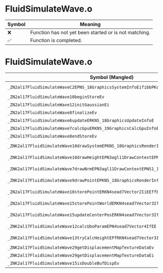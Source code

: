 # FluidSimulateWave.o
| Symbol | Meaning 
| ------------- | ------------- 
| :x: | Function has not yet been started or is not matching. 
| :white_check_mark: | Function is completed. 


# FluidSimulateWave.o
| Symbol (Mangled) | Symbol (Demangled) | Decompiled? |
| ------------- |  ------------- | ------------- |
| `_ZN2al17FluidSimulateWaveC2EPNS_18GraphicsSystemInfoEifibbPKc` | `al::FluidSimulateWave::FluidSimulateWave(al::GraphicsSystemInfo *,int,float,int,bool,bool,char const*)` | :white_check_mark: |
| `_ZN2al17FluidSimulateWave10beginStoreEv` | `al::FluidSimulateWave::beginStore(void)` | :white_check_mark: |
| `_ZN2al17FluidSimulateWave12initGaussianEi` | `al::FluidSimulateWave::initGaussian(int)` | :white_check_mark: |
| `_ZN2al17FluidSimulateWave8finalizeEv` | `al::FluidSimulateWave::finalize(void)` | :white_check_mark: |
| `_ZN2al17FluidSimulateWave6updateERKNS_18GraphicsUpdateInfoE` | `al::FluidSimulateWave::update(al::GraphicsUpdateInfo const&)` | :white_check_mark: |
| `_ZN2al17FluidSimulateWave7calcGpuERKNS_19GraphicsCalcGpuInfoE` | `al::FluidSimulateWave::calcGpu(al::GraphicsCalcGpuInfo const&)` | :white_check_mark: |
| `_ZN2al17FluidSimulateWave8endStoreEv` | `al::FluidSimulateWave::endStore(void)` | :white_check_mark: |
| `_ZNK2al17FluidSimulateWave10drawSystemEPKNS_18GraphicsRenderInfoE` | `al::FluidSimulateWave::drawSystem(al::GraphicsRenderInfo const*)const` | :white_check_mark: |
| `_ZNK2al17FluidSimulateWave10drawHeightEPN3agl11DrawContextEPNS1_12RenderBufferE` | `al::FluidSimulateWave::drawHeight(agl::DrawContext *,agl::RenderBuffer *)const` | :white_check_mark: |
| `_ZNK2al17FluidSimulateWave7drawNrmEPN3agl11DrawContextEPNS1_12RenderBufferE` | `al::FluidSimulateWave::drawNrm(agl::DrawContext *,agl::RenderBuffer *)const` | :white_check_mark: |
| `_ZNK2al17FluidSimulateWave9drawPointEPKNS_18GraphicsRenderInfoEPN3agl12RenderBufferE` | `al::FluidSimulateWave::drawPoint(al::GraphicsRenderInfo const*,agl::RenderBuffer *)const` | :white_check_mark: |
| `_ZN2al17FluidSimulateWave10storePointERKN4sead7Vector2IiEEffb` | `al::FluidSimulateWave::storePoint(sead::Vector2<int> const&,float,float,bool)` | :white_check_mark: |
| `_ZN2al17FluidSimulateWave15storePointWorldERKN4sead7Vector3IfEEffb` | `al::FluidSimulateWave::storePointWorld(sead::Vector3<float> const&,float,float,bool)` | :white_check_mark: |
| `_ZN2al17FluidSimulateWave15updateCenterPosERKN4sead7Vector3IfEE` | `al::FluidSimulateWave::updateCenterPos(sead::Vector3<float> const&)` | :white_check_mark: |
| `_ZNK2al17FluidSimulateWave12calcUboParamEPN4sead7Vector4IfEE` | `al::FluidSimulateWave::calcUboParam(sead::Vector4<float> *)const` | :white_check_mark: |
| `_ZNK2al17FluidSimulateWave13tryCalcHeightEPfRKN4sead7Vector3IfEE` | `al::FluidSimulateWave::tryCalcHeight(float *,sead::Vector3<float> const&)const` | :white_check_mark: |
| `_ZNK2al17FluidSimulateWave29getDisplacementMapTextureDataEv` | `al::FluidSimulateWave::getDisplacementMapTextureData(void)const` | :white_check_mark: |
| `_ZNK2al17FluidSimulateWave29getDisplacementMapTextureDataEi` | `al::FluidSimulateWave::getDisplacementMapTextureData(int)const` | :white_check_mark: |
| `_ZNK2al17FluidSimulateWave15isDoubleBufDispEv` | `al::FluidSimulateWave::isDoubleBufDisp(void)const` | :white_check_mark: |

